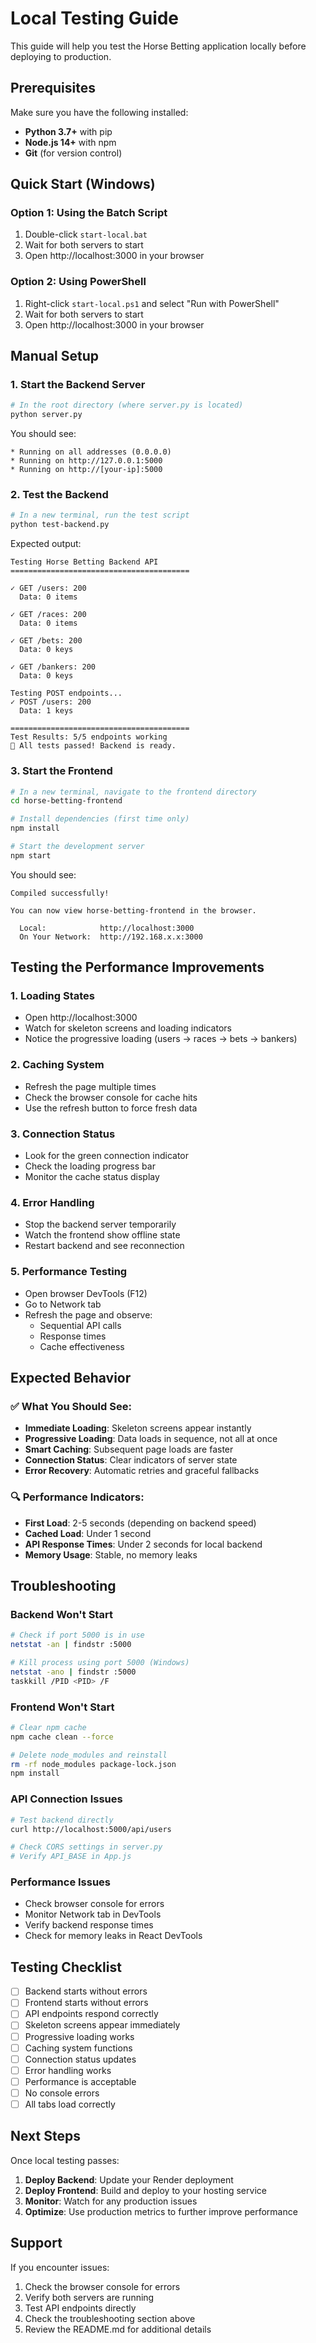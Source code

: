 # Local Testing Guide

This guide will help you test the Horse Betting application locally before deploying to production.

## Prerequisites

Make sure you have the following installed:
- **Python 3.7+** with pip
- **Node.js 14+** with npm
- **Git** (for version control)

## Quick Start (Windows)

### Option 1: Using the Batch Script
1. Double-click `start-local.bat`
2. Wait for both servers to start
3. Open http://localhost:3000 in your browser

### Option 2: Using PowerShell
1. Right-click `start-local.ps1` and select "Run with PowerShell"
2. Wait for both servers to start
3. Open http://localhost:3000 in your browser

## Manual Setup

### 1. Start the Backend Server
```bash
# In the root directory (where server.py is located)
python server.py
```

You should see:
```
* Running on all addresses (0.0.0.0)
* Running on http://127.0.0.1:5000
* Running on http://[your-ip]:5000
```

### 2. Test the Backend
```bash
# In a new terminal, run the test script
python test-backend.py
```

Expected output:
```
Testing Horse Betting Backend API
========================================

✓ GET /users: 200
  Data: 0 items

✓ GET /races: 200
  Data: 0 items

✓ GET /bets: 200
  Data: 0 keys

✓ GET /bankers: 200
  Data: 0 keys

Testing POST endpoints...
✓ POST /users: 200
  Data: 1 keys

========================================
Test Results: 5/5 endpoints working
🎉 All tests passed! Backend is ready.
```

### 3. Start the Frontend
```bash
# In a new terminal, navigate to the frontend directory
cd horse-betting-frontend

# Install dependencies (first time only)
npm install

# Start the development server
npm start
```

You should see:
```
Compiled successfully!

You can now view horse-betting-frontend in the browser.

  Local:            http://localhost:3000
  On Your Network:  http://192.168.x.x:3000
```

## Testing the Performance Improvements

### 1. **Loading States**
- Open http://localhost:3000
- Watch for skeleton screens and loading indicators
- Notice the progressive loading (users → races → bets → bankers)

### 2. **Caching System**
- Refresh the page multiple times
- Check the browser console for cache hits
- Use the refresh button to force fresh data

### 3. **Connection Status**
- Look for the green connection indicator
- Check the loading progress bar
- Monitor the cache status display

### 4. **Error Handling**
- Stop the backend server temporarily
- Watch the frontend show offline state
- Restart backend and see reconnection

### 5. **Performance Testing**
- Open browser DevTools (F12)
- Go to Network tab
- Refresh the page and observe:
  - Sequential API calls
  - Response times
  - Cache effectiveness

## Expected Behavior

### ✅ **What You Should See:**
- **Immediate Loading**: Skeleton screens appear instantly
- **Progressive Loading**: Data loads in sequence, not all at once
- **Smart Caching**: Subsequent page loads are faster
- **Connection Status**: Clear indicators of server state
- **Error Recovery**: Automatic retries and graceful fallbacks

### 🔍 **Performance Indicators:**
- **First Load**: 2-5 seconds (depending on backend speed)
- **Cached Load**: Under 1 second
- **API Response Times**: Under 2 seconds for local backend
- **Memory Usage**: Stable, no memory leaks

## Troubleshooting

### Backend Won't Start
```bash
# Check if port 5000 is in use
netstat -an | findstr :5000

# Kill process using port 5000 (Windows)
netstat -ano | findstr :5000
taskkill /PID <PID> /F
```

### Frontend Won't Start
```bash
# Clear npm cache
npm cache clean --force

# Delete node_modules and reinstall
rm -rf node_modules package-lock.json
npm install
```

### API Connection Issues
```bash
# Test backend directly
curl http://localhost:5000/api/users

# Check CORS settings in server.py
# Verify API_BASE in App.js
```

### Performance Issues
- Check browser console for errors
- Monitor Network tab in DevTools
- Verify backend response times
- Check for memory leaks in React DevTools

## Testing Checklist

- [ ] Backend starts without errors
- [ ] Frontend starts without errors
- [ ] API endpoints respond correctly
- [ ] Skeleton screens appear immediately
- [ ] Progressive loading works
- [ ] Caching system functions
- [ ] Connection status updates
- [ ] Error handling works
- [ ] Performance is acceptable
- [ ] No console errors
- [ ] All tabs load correctly

## Next Steps

Once local testing passes:
1. **Deploy Backend**: Update your Render deployment
2. **Deploy Frontend**: Build and deploy to your hosting service
3. **Monitor**: Watch for any production issues
4. **Optimize**: Use production metrics to further improve performance

## Support

If you encounter issues:
1. Check the browser console for errors
2. Verify both servers are running
3. Test API endpoints directly
4. Check the troubleshooting section above
5. Review the README.md for additional details 